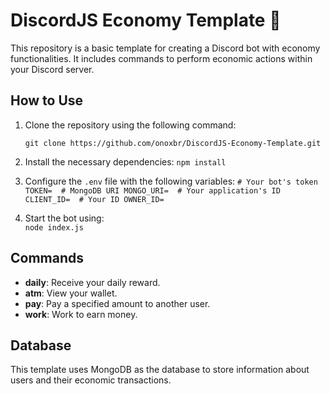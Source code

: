 DiscordJS Economy Template 🌟
=============================

This repository is a basic template for creating a Discord bot with economy functionalities. It includes commands to perform economic actions within your Discord server.

How to Use
----------

1.  Clone the repository using the following command:
    
    `git clone https://github.com/onoxbr/DiscordJS-Economy-Template.git`
    
2.  Install the necessary dependencies: 
    `npm install`
    
3.  Configure the `.env` file with the following variables:
    `# Your bot's token TOKEN=  # MongoDB URI MONGO_URI=  # Your application's ID CLIENT_ID=  # Your ID OWNER_ID=`
    
4.  Start the bot using:   
    `node index.js`
    

Commands
--------

*   **daily**: Receive your daily reward.
*   **atm**: View your wallet.
*   **pay**: Pay a specified amount to another user.
*   **work**: Work to earn money.

Database
--------

This template uses MongoDB as the database to store information about users and their economic transactions.